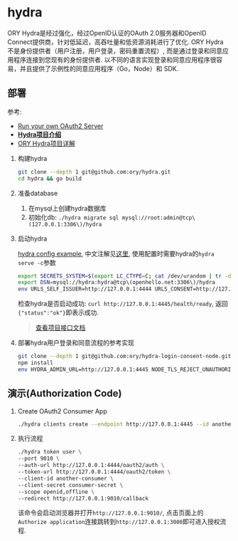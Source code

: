# hydra
ORY Hydra是经过强化，经过OpenID认证的OAuth 2.0服务器和OpenID Connect提供商，针对低延迟，高吞吐量和低资源消耗进行了优化. ORY Hydra 不是身份提供者（用户注册，用户登录，密码重置流程）, 而是通过登录和同意应用程序连接到您现有的身份提供者. 以不同的语言实现登录和同意应用程序很容易，并且提供了示例性的同意应用程序（Go，Node）和 SDK.

## 部署
参考:
- [Run your own OAuth2 Server](https://www.ory.sh/run-oauth2-server-open-source-api-security/)
- [**Hydra项目介绍**](https://www.lsdcloud.com/blog/Go/hydra.html)
- [ORY Hydra项目详解](https://blog.csdn.net/qq_37493556/article/details/106699444)

1. 构建hydra

    ```bash
    git clone --depth 1 git@github.com:ory/hydra.git
    cd hydra && go build
    ```
1. 准备database

    1. 在mysql上创建hydra数据库
    1. 初始化db: `./hydra migrate sql mysql://root:admin@tcp\(127.0.0.1:3306\)/hydra`
1. 启动hydra

    [hydra config example](https://github.com/ory/hydra/blob/master/docs/versioned_docs/version-v1.10/reference/configuration.md), 中文注解见[这里](https://blog.csdn.net/qq_37493556/article/details/106699444), 使用配置时需要hydra的`hydra serve -c`参数 

    ```bash
    export SECRETS_SYSTEM=$(export LC_CTYPE=C; cat /dev/urandom | tr -dc 'a-zA-Z0-9' | fold -w 32 | head -n 1)
    export DSN=mysql://hydra:hydra@tcp\(openhello.net:3306\)/hydra
    env URLS_SELF_ISSUER=http://127.0.0.1:4444 URLS_CONSENT=http://127.0.0.1:3000/consent URLS_LOGIN=http://127.0.0.1:3000/login ./hydra serve all --dangerous-force-http # 3000是hydra-login-consent-node使用的端口
    ```

    检查hydra是否启动成功: `curl http://127.0.0.1:4445/health/ready`, 返回`{"status":"ok"}`即表示成功.
    
    > [查看项目接口文档](https://www.ory.sh/hydra/docs/reference/api/)
1. 部署hydra用户登录和同意流程的参考实现

    ```bash
    git clone --depth 1 git@github.com:ory/hydra-login-consent-node.git
    npm install 
    env HYDRA_ADMIN_URL=http://127.0.0.1:4445 NODE_TLS_REJECT_UNAUTHORIZED=0 npm run start
    ```

## 演示(Authorization Code)
1. Create OAuth2 Consumer App

    ```bash
    ./hydra clients create --endpoint http://127.0.0.1:4445 --id another-consumer --secret consumer-secret -g authorization_code,refresh_token -r token,code,id_token --scope openid,offline --callbacks http://127.0.0.1:9010/callback
    ```
1. 执行流程

    ```bash
    ./hydra token user \
    --port 9010 \
    --auth-url http://127.0.0.1:4444/oauth2/auth \
    --token-url http://127.0.0.1:4444/oauth2/token \
    --client-id another-consumer \
    --client-secret consumer-secret \
    --scope openid,offline \
    --redirect http://127.0.0.1:9010/callback
    ```

    该命令会启动浏览器并打开`http://127.0.0.1:9010/`, 点击页面上的`Authorize application`连接跳转到`http://127.0.0.1:3000`即可进入授权流程.